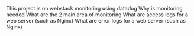 This project is on webstack monitoring using datadog
Why is monitoring needed
What are the 2 main area of monitoring
What are access logs for a web server (such as Nginx)
What are error logs for a web server (such as Nginx)
